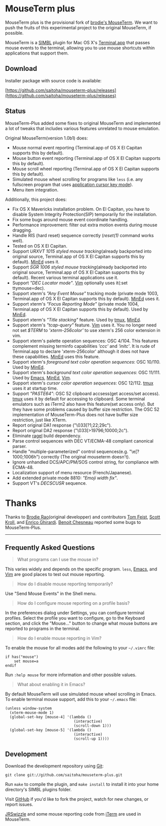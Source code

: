 MouseTerm plus
==============

MouseTerm plus is the provisional fork of [brodie's MouseTerm][1].
We want to push the fruits of this experimental project to the original MouseTerm, if possible.

MouseTerm is a [SIMBL][2] plugin for Mac OS X's [Terminal.app][3] that
passes mouse events to the terminal, allowing you to use mouse
shortcuts within applications that support them.

[1]: https://bitheap.org/mouseterm
[2]: http://www.culater.net/software/SIMBL/SIMBL.php
[3]: http://www.apple.com/macosx/technology/unix.html

Download
--------

Installer package with source code is available:

[https://github.com/saitoha/mouseterm-plus/releases](https://github.com/saitoha/mouseterm-plus/releases)

Status
------

MouseTerm-Plus added some fixes to original MouseTerm and implemented a lot of tweaks
that includes various features unrelated to mouse emulation.

Original MouseTerm(version 1.0b1) does:

* Mouse normal event reporting (Terminal.app of OS X El Capitan supports this by default).
* Mouse button event reporting (Terminal.app of OS X El Capitan supports this by default).
* Mouse scroll wheel reporting (Terminal.app of OS X El Capitan supports this by default).
* Simulated mouse wheel scrolling for programs like `less` (i.e. any
  fullscreen program that uses [application cursor key mode][4]).
* Menu item integration.

Additionally, this project does:

* Fix OS X Mavericks installation problem.
  On El Capitan, you have to disable System Integrity Protection(SIP) temporarily for the installation.
* Fix some bugs around mouse event coordinate handling.
* Performance improvement: filter out extra motion events during mouse dragging.
* Handle RIS (hard reset) sequence correctly (*reset(1)* command works well).
* Tested on OS X El Capitan.
* Support *URXVT 1015 styled mouse tracking*(already backported into original source, Terminal.app of OS X El Capitan supports this by default).
  [MinEd][5] uses it.
* Support *SGR 1006 styled mouse tracking*(already backported into original source, Terminal.app of OS X El Capitan supports this by default).
  Recent various terminal applications use it.
* Support *"DEC Locator mode"*.
  [Vim][7] optionally uses it(:set ttymouse=dec).
* Support xterm's *"Any Event Mouse"* tracking mode (private mode 1003, Terminal.app of OS X El Capitan supports this by default).
  [MinEd][5] uses it.
* Support xterm's *"Focus Reporting Mode"* (private mode 1004, Terminal.app of OS X El Capitan supports this by default).
  Used by [MinEd][5].
* Support xterm's *"Title stacking"* feature.
  Used by [tmux][6], [MinEd][5].
* Support xterm's *"tcap-query"* feature.
  [Vim][7] uses it.
  You no longer need not set *$TERM* to *'xterm-256color'* to use xterm's 256 color extension in vim.
* Support xterm's palette operation sequences: OSC 4/104.
  This features complement missing terminfo capabilities *'ccc'* and *'initc'*.
  It is rude of Terminal.app to declare 'xterm-256color' although it does not have these capabilities.
  [MinEd][5] uses this feature.
* Support xterm's *foreground text color operation sequences*: OSC 10/110.
  Used by [MinEd][5].
* Support xterm's *background text color operation sequences*: OSC 11/111.
  Used by [Emacs][8], [MinEd][5], [Vim][7].
* Support xterm's *cursor color operation sequences*: OSC 12/112.
  [tmux][6] uses it at startup time.
* Support *"PASTE64"*: OSC 52 clipboard accsess(get access/set access).
  [tmux][6] uses it by default for accessing to clipboard.
  Some terminal emulators such as iTerm2 also have this feature(set access only).
  But they have some problems caused by buffer size restriction.
  The OSC 52 implementation of MouseTerm-Plus does not have buffer size restriction, just like XTerm.
* Report original DA1 response ("\033\[?1;22;29c").
* Report original DA2 response ("\033\[>19796;10000;2c").
* Eliminate [ragel][9] build dependency.
* Parse control sequences with DEC VT/ECMA-48 compliant canonical parser.
* Handle "multiple-parameterized" control sequences(e.g. "\e[?1000;1006h") correctly (The original mouseterm doesn't).
* Ignore unhandled DCS/APC/PM/SOS control string, for compliance with ECMA-48.
* Localization support of menu resource (French/Japanese).
* Add extended private mode 8810: *"Emoji width fix"*.
* Support VT's *DECSCUSR* sequence.

[4]: http://the.earth.li/~sgtatham/putty/0.60/htmldoc/Chapter4.html#config-appcursor
[5]: http://towo.net/mined/
[6]: http://tmux.sourceforge.net/
[7]: http://www.vim.org/
[8]: http://www.gnu.org/software/emacs/
[9]: http://www.colm.net/open-source/ragel/


Thanks
======

Thanks to [Brodie Rao][10](original developper) and contributors [Tom Feist][11], [Scott Kroll][12], and [Enrico Ghirardi][13].
[Benoit Chesneau][14] reported some bugs to MouseTerm-Plus.

[10]: http://brodierao.com/
[11]: http://github.com/shabble
[12]: http://github.com/skroll
[13]: https://github.com/cHoco
[14]: https://github.com/benoitc


-------

Frequently Asked Questions
--------------------------

> What programs can I use the mouse in?

This varies widely and depends on the specific program. `less`,
[Emacs][15], and [Vim][16] are good places to test out mouse reporting.

> How do I disable mouse reporting temporarily?

Use "Send Mouse Events" in the Shell menu.

> How do I configure mouse reporting on a profile basis?

In the preferences dialog under Settings, you can configure terminal
profiles. Select the profile you want to configure, go to the Keyboard
section, and click the "Mouse..." button to change what mouse buttons
are reported to programs in the terminal.

> How do I enable mouse reporting in Vim?

To enable the mouse for all modes add the following to your `~/.vimrc`
file:

    if has("mouse")
        set mouse=a
    endif

Run `:help mouse` for more information and other possible values.

> What about enabling it in Emacs?

By default MouseTerm will use simulated mouse wheel scrolling in
Emacs. To enable terminal mouse support, add this to your `~/.emacs`
file:

    (unless window-system
      (xterm-mouse-mode 1)
      (global-set-key [mouse-4] '(lambda ()
                                   (interactive)
                                   (scroll-down 1)))
      (global-set-key [mouse-5] '(lambda ()
                                   (interactive)
                                   (scroll-up 1))))

[15]: http://www.gnu.org/software/emacs/
[16]: http://www.vim.org/


Development
-----------

Download the development repository using [Git][17]:

    git clone git://github.com/saitoha/mouseterm-plus.git

Run `make` to compile the plugin, and `make install` to install it
into your home directory's SIMBL plugins folder.

Visit [GitHub][18] if you'd like to fork the project, watch for new
changes, or report issues.

[JRSwizzle][19] and some mouse reporting code from [iTerm][20] are used
in MouseTerm.

[17]: http://git-scm.org/
[18]: http://github.com/saitoha/mouseterm-plus
[19]: https://github.com/rentzsch/jrswizzle
[20]: http://iterm.sourceforge.net/

